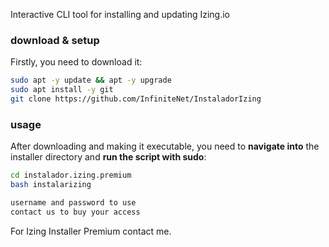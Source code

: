 Interactive CLI tool for installing and updating Izing.io

### download & setup

Firstly, you need to download it:


```bash
sudo apt -y update && apt -y upgrade
sudo apt install -y git
git clone https://github.com/InfiniteNet/InstaladorIzing
```

### usage

After downloading and making it executable, you need to **navigate into** the installer directory and **run the script with sudo**:

```bash
cd instalador.izing.premium
bash instalarizing
```

```bash
username and password to use
contact us to buy your access
```

For Izing Installer Premium contact me.


